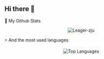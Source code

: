 ## Hi there 👋

<!--
**Leager-zju/Leager-zju** is a ✨ _special_ ✨ repository because its `README.md` (this file) appears on your GitHub profile.

Here are some ideas to get you started:

- 🔭 I’m currently working on ...
- 🌱 I’m currently learning ...
- 👯 I’m looking to collaborate on ...
- 🤔 I’m looking for help with ...
- 💬 Ask me about ...
- 📫 How to reach me: ...
- 😄 Pronouns: ...
- ⚡ Fun fact: ...
-->

<!-- Used from https://github.com/anuraghazra/github-readme-stats -->
🌱 My Github Stats

<p align="center">
<img src="https://github-readme-stats.vercel.app/api?username=Leager-zju&rank_icon=github" alt="Leager-zju">
</p>

⚡ And the most used languages

<p align="center">
<img src="https://github-readme-stats.vercel.app/api/top-langs/?username=anuraghazra&layout=donut" alt="Top Languages">
</p>
